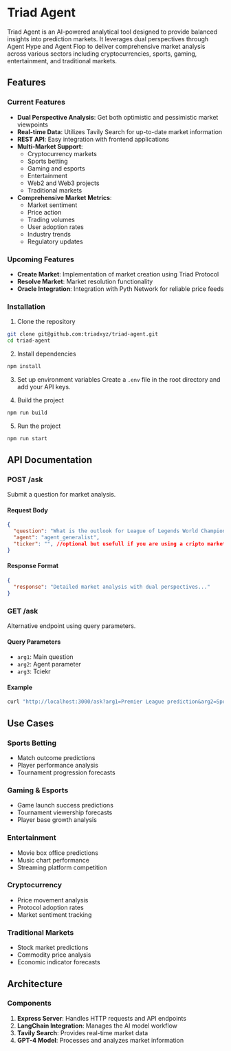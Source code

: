 # Triad Agent

Triad Agent is an AI-powered analytical tool designed to provide balanced insights into prediction markets. It leverages dual perspectives through Agent Hype and Agent Flop to deliver comprehensive market analysis across various sectors including cryptocurrencies, sports, gaming, entertainment, and traditional markets.

## Features

### Current Features

- **Dual Perspective Analysis**: Get both optimistic and pessimistic market viewpoints
- **Real-time Data**: Utilizes Tavily Search for up-to-date market information
- **REST API**: Easy integration with frontend applications
- **Multi-Market Support**:
  - Cryptocurrency markets
  - Sports betting
  - Gaming and esports
  - Entertainment
  - Web2 and Web3 projects
  - Traditional markets
- **Comprehensive Market Metrics**:
  - Market sentiment
  - Price action
  - Trading volumes
  - User adoption rates
  - Industry trends
  - Regulatory updates

### Upcoming Features

- **Create Market**: Implementation of market creation using Triad Protocol
- **Resolve Market**: Market resolution functionality
- **Oracle Integration**: Integration with Pyth Network for reliable price feeds

### Installation

1. Clone the repository

```bash
git clone git@github.com:triadxyz/triad-agent.git
cd triad-agent
```

2. Install dependencies

```bash
npm install
```

3. Set up environment variables
   Create a `.env` file in the root directory and add your API keys.

4. Build the project

```bash
npm run build
```

5. Run the project

```bash
npm run start
```

## API Documentation

### POST /ask

Submit a question for market analysis.

#### Request Body

```json
{
  "question": "What is the outlook for League of Legends World Championship viewership?",
  "agent": "agent_generalist",
  "ticker": "", //optional but usefull if you are using a cripto market
}
```

#### Response Format

```json
{
  "response": "Detailed market analysis with dual perspectives..."
}
```

### GET /ask

Alternative endpoint using query parameters.

#### Query Parameters

- `arg1`: Main question
- `arg2`: Agent parameter
- `arg3`: Tciekr

#### Example

```bash
curl "http://localhost:3000/ask?arg1=Premier League prediction&arg2=Sports"
```

## Use Cases

### Sports Betting

- Match outcome predictions
- Player performance analysis
- Tournament progression forecasts

### Gaming & Esports

- Game launch success predictions
- Tournament viewership forecasts
- Player base growth analysis

### Entertainment

- Movie box office predictions
- Music chart performance
- Streaming platform competition

### Cryptocurrency

- Price movement analysis
- Protocol adoption rates
- Market sentiment tracking

### Traditional Markets

- Stock market predictions
- Commodity price analysis
- Economic indicator forecasts

## Architecture

### Components

1. **Express Server**: Handles HTTP requests and API endpoints
2. **LangChain Integration**: Manages the AI model workflow
3. **Tavily Search**: Provides real-time market data
4. **GPT-4 Model**: Processes and analyzes market information
